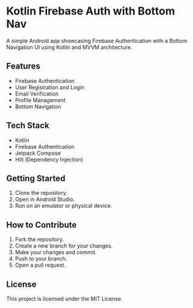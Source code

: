 # Kotlin Firebase Auth with Bottom Nav

A simple Android app showcasing Firebase Authentication with a Bottom Navigation UI using Kotlin and MVVM architecture.





## Features

- Firebase Authentication
- User Registration and Login
- Email Verification
- Profile Management
- Bottom Navigation

## Tech Stack

- Kotlin
- Firebase Authentication
- Jetpack Compose
- Hilt (Dependency Injection)

## Getting Started

1. Clone the repository.
2. Open in Android Studio.
3. Run on an emulator or physical device.

## How to Contribute

1. Fork the repository.
2. Create a new branch for your changes.
3. Make your changes and commit.
4. Push to your branch.
5. Open a pull request.

## License

This project is licensed under the MIT License.
